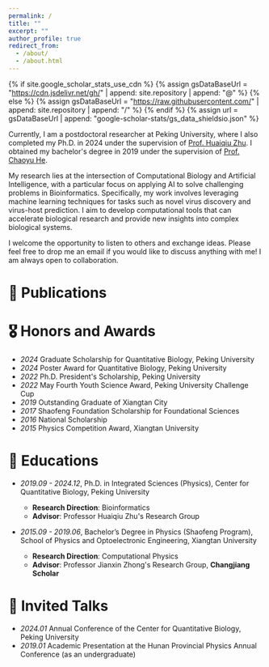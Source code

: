 ```yaml
---
permalink: /
title: ""
excerpt: ""
author_profile: true
redirect_from: 
  - /about/
  - /about.html
---
```


{% if site.google_scholar_stats_use_cdn %}
{% assign gsDataBaseUrl = "https://cdn.jsdelivr.net/gh/" | append: site.repository | append: "@" %}
{% else %}
{% assign gsDataBaseUrl = "https://raw.githubusercontent.com/" | append: site.repository | append: "/" %}
{% endif %}
{% assign url = gsDataBaseUrl | append: "google-scholar-stats/gs_data_shieldsio.json" %}

<span class='anchor' id='about-me'></span>

Currently, I am a postdoctoral researcher at Peking University, where I also completed my Ph.D. in 2024 under the supervision of [Prof. Huaiqiu Zhu](https://cqb.pku.edu.cn/cqben/info/1002/1747.htm). I obtained my bachelor's degree in 2019 under the supervision of [Prof. Chaoyu He](https://www.researchgate.net/profile/Chaoyu-He-2).

My research lies at the intersection of Computational Biology and Artificial Intelligence, with a particular focus on applying AI to solve challenging problems in Bioinformatics. Specifically, my work involves leveraging machine learning techniques for tasks such as novel virus discovery and virus-host prediction. I aim to develop computational tools that can accelerate biological research and provide new insights into complex biological systems.

I welcome the opportunity to listen to others and exchange ideas. Please feel free to drop me an email if you would like to discuss anything with me! I am always open to collaboration.



# 📝 Publications



# 🎖 Honors and Awards

- *2024* Graduate Scholarship for Quantitative Biology, Peking University
- *2024* Poster Award for Quantitative Biology, Peking University
- *2022* Ph.D. President's Scholarship, Peking University
- *2022* May Fourth Youth Science Award, Peking University Challenge Cup
- *2019* Outstanding Graduate of Xiangtan City
- *2017* Shaofeng Foundation Scholarship for Foundational Sciences
- *2016* National Scholarship
- *2015* Physics Competition Award, Xiangtan University


# 📖 Educations

- *2019.09 - 2024.12*, Ph.D. in Integrated Sciences (Physics), Center for Quantitative Biology, Peking University  
  - **Research Direction**: Bioinformatics  
  - **Advisor**: Professor Huaiqiu Zhu's Research Group

- *2015.09 - 2019.06*, Bachelor’s Degree in Physics (Shaofeng Program), School of Physics and Optoelectronic Engineering, Xiangtan University  
  - **Research Direction**: Computational Physics  
  - **Advisor**: Professor Jianxin Zhong's Research Group, **Changjiang Scholar**


# 💬 Invited Talks

- *2024.01* Annual Conference of the Center for Quantitative Biology, Peking University
- *2019.01* Academic Presentation at the Hunan Provincial Physics Annual Conference (as an undergraduate)
